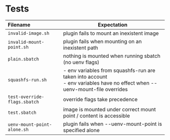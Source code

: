 # Tests

| Filename                     | Expectation                                                                                                                   |
|:-----------------------------|-------------------------------------------------------------------------------------------------------------------------------|
| `invalid-image.sh`           | plugin fails to mount an inexistent image                                                                                     |
| `invalid-mount-point.sh`     | plugin fails when mounting on an inexistent path                                                                              |
| `plain.sbatch`               | nothing is mounted when running sbatch (no uenv flags)                                                                        |
| `squashfs-run.sh`            | - env variables from squashfs-run are taken into account <br> - env variables have no effect when --uenv-mount-file overrides |
| `test-override-flags.sbatch` | override flags take precedence                                                                                                |
| `test.sbatch`                | image is mounted under correct mount point / content is accessible                                                            |
| `uenv-mount-point-alone.sh`  | plugin fails when  --uenv-mount-point is specified alone                                                                      |
